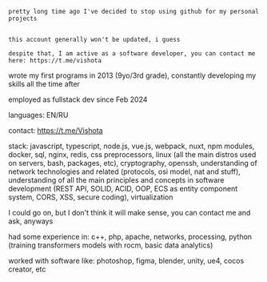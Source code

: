 
```
pretty long time ago I've decided to stop using github for my personal projects


this account generally won't be updated, i guess

despite that, I am active as a software developer, you can contact me here: https://t.me/vishota
```

wrote my first programs in 2013 (9yo/3rd grade), constantly developing my skills all the time after

employed as fullstack dev since Feb 2024




languages: EN/RU

contact: https://t.me/Vishota




stack: javascript, typescript, node.js, vue.js, webpack, nuxt, npm modules, docker, sql, nginx, redis, css preprocessors, linux (all the main distros used on servers, bash, packages, etc), cryptography, openssh, understanding of network technologies and related (protocols, osi model, nat and stuff), understanding of all the main principles and concepts in software development (REST API, SOLID, ACID, OOP, ECS as entity component system, CORS, XSS, secure coding), virtualization



I could go on, but I don't think it will make sense, you can contact me and ask, anyways



had some experience in: c++, php, apache, networks, processing, python (training transformers models with rocm, basic data analytics)


worked with software like: photoshop, figma, blender, unity, ue4, cocos creator, etc
